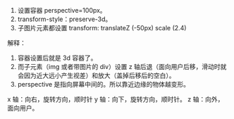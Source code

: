 1. 设置容器 perspective=100px。
2. transform-style：preserve-3d。
3. 子图片元素都设置 transform: translateZ (-50px) scale (2.4)

解释：
1. 容器设置后就是 3d 容器了。
2. 而子元素（img 或者带图片的 div）设置 z 轴后退（面向用户后移，滑动时就会因为近大远小产生视差）和放大（盖掉后移后的空白）。
3. perspective 是指向屏幕中间的。所以靠近边缘的物体越变形。

x 轴：向右，旋转方向，顺时针
y 轴：向下，旋转方向，顺时针。
z 轴：向外，面向用户。